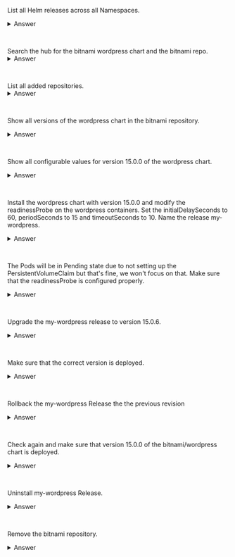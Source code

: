 List all Helm releases across all Namespaces.
<details>
  <summary>Answer</summary>

```
helm list -A --all
```
</details>
<p>&nbsp;</p>
Search the hub for the bitnami wordpress chart and the bitnami repo.
<details>
  <summary>Answer</summary>

```
helm search hub --list-repo-url wordpress | grep bitnami
helm repo add bitnami https://charts.bitnami.com/bitnami
```
</details>
<p>&nbsp;</p>
List all added repositories.
<details>
  <summary>Answer</summary>

```
helm repo list
```
</details>
<p>&nbsp;</p>

Show all versions of the wordpress chart in the bitnami repository.
<details>
  <summary>Answer</summary>

```
helm search repo bitnami/wordpress --versions
```
</details>
<p>&nbsp;</p>

Show all configurable values for version 15.0.0 of the wordpress chart.
<details>
  <summary>Answer</summary>

```
helm show values bitnami/wordpress --version=15.0.0
```
</details>
<p>&nbsp;</p>

Install the wordpress chart with version 15.0.0 and modify the readinessProbe on the wordpress containers.
Set the initialDelaySeconds to 60, periodSeconds to 15 and timeoutSeconds to 10.
Name the release my-wordpress.
<details>
  <summary>Answer</summary>

```
helm install my-wordpress bitnami/wordpress --version=15.0.0 --set readinessProbe.initialDelaySeconds=60 \
 --set readinessProbe.periodSeconds=15 --set readinessProbe.timeoutSeconds=10
# another way is to download the chart and provide values file
helm pull bitnami/wordpress --untar --version=15.0.0
vim custom-values.yaml
readinessProbe:
  initialDelaySeconds: 60
  periodSeconds: 15
  timeoutSeconds: 10
helm install my-wordpress ./wordpress -f custom-values.yaml
```
</details>
<p>&nbsp;</p>

The Pods will be in Pending state due to not setting up the PersistentVolumeClaim but that's fine,
we won't focus on that.
Make sure that the readinessProbe is configured properly.
<details>
  <summary>Answer</summary>

```
kubectl get po my-wordpress-559f64fb77-chc22 -o yaml | grep readinessProbe -A20
```
</details>
<p>&nbsp;</p>

Upgrade the my-wordpress release to version 15.0.6.
<details>
  <summary>Answer</summary>

```
helm upgrade my-wordpress bitnami/wordpress --version=15.0.6
```
</details>
<p>&nbsp;</p>

Make sure that the correct version is deployed.
<details>
  <summary>Answer</summary>

```
helm list
```
</details>
<p>&nbsp;</p>

Rollback the my-wordpress Release the the previous revision
<details>
  <summary>Answer</summary>

```
helm rollback my-wordpress
```
</details>
<p>&nbsp;</p>

Check again and make sure that version 15.0.0 of the bitnami/wordpress chart is deployed.
<details>
  <summary>Answer</summary>

```
helm list
```
</details>
<p>&nbsp;</p>

Uninstall my-wordpress Release.
<details>
  <summary>Answer</summary>

```
helm uninstall my-wordpress
```
</details>
<p>&nbsp;</p>

Remove the bitnami repository.
<details>
  <summary>Answer</summary>

```
helm repo rm bitnami
```
</details>
<p>&nbsp;</p>